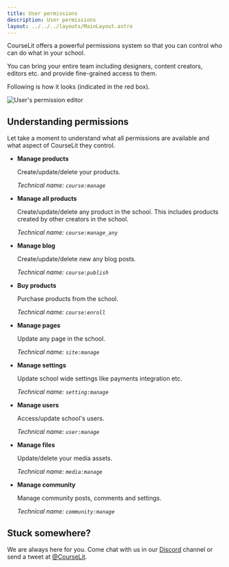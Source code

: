```yaml
---
title: User permissions
description: User permissions
layout: ../../../layouts/MainLayout.astro
---
```


CourseLit offers a powerful permissions system so that you can control who can do what in your school.

You can bring your entire team including designers, content creators, editors etc. and provide fine-grained access to them.

Following is how it looks (indicated in the red box).

![User's permission editor](/assets/users/user-permissions-editor.png)

## Understanding permissions

Let take a moment to understand what all permissions are available and what aspect of CourseLit they control.

-   **Manage products**

    Create/update/delete your products.

    _Technical name: `course:manage`_

-   **Manage all products**

    Create/update/delete any product in the school. This includes products created by other creators in the school.

    _Technical name: `course:manage_any`_

-   **Manage blog**

    Create/update/delete new any blog posts.

    _Technical name: `course:publish`_

-   **Buy products**

    Purchase products from the school.

    _Technical name: `course:enroll`_

-   **Manage pages**

    Update any page in the school.

    _Technical name: `site:manage`_

-   **Manage settings**

    Update school wide settings like payments integration etc.

    _Technical name: `setting:manage`_

-   **Manage users**

    Access/update school's users.

    _Technical name: `user:manage`_

-   **Manage files**

    Update/delete your media assets.

    _Technical name: `media:manage`_

-   **Manage community**

    Manage community posts, comments and settings.

    _Technical name: `community:manage`_

## Stuck somewhere?

We are always here for you. Come chat with us in our <a href="https://discord.com/invite/GR4bQsN" target="_blank">Discord</a> channel or send a tweet at <a href="https://twitter.com/courselit" target="_blank">@CourseLit</a>.
